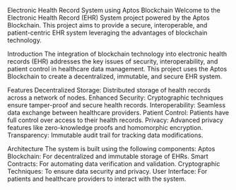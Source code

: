 Electronic Health Record System using Aptos Blockchain
Welcome to the Electronic Health Record (EHR) System project powered by the Aptos Blockchain. This project aims to provide a secure, interoperable, and patient-centric EHR system leveraging the advantages of blockchain technology.

Introduction
The integration of blockchain technology into electronic health records (EHR) addresses the key issues of security, interoperability, and patient control in healthcare data management. This project uses the Aptos Blockchain to create a decentralized, immutable, and secure EHR system.

Features
Decentralized Storage: Distributed storage of health records across a network of nodes.
Enhanced Security: Cryptographic techniques ensure tamper-proof and secure health records.
Interoperability: Seamless data exchange between healthcare providers.
Patient Control: Patients have full control over access to their health records.
Privacy: Advanced privacy features like zero-knowledge proofs and homomorphic encryption.
Transparency: Immutable audit trail for tracking data modifications.

Architecture
The system is built using the following components:
Aptos Blockchain: For decentralized and immutable storage of EHRs.
Smart Contracts: For automating data verification and validation.
Cryptographic Techniques: To ensure data security and privacy.
User Interface: For patients and healthcare providers to interact with the system.

